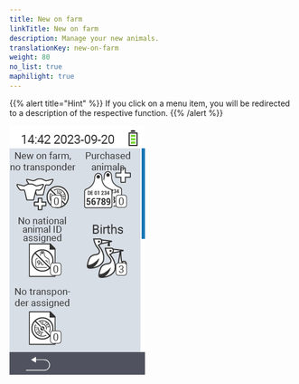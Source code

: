 ```yaml
---
title: New on farm
linkTitle: New on farm
description: Manage your new animals.
translationKey: new-on-farm
weight: 80
no_list: true
maphilight: true
---
```

{{% alert title="Hint" %}}
If you click on a menu item, you will be redirected to a description of the respective function.
{{% /alert %}}

<img src="images/newonfarm.png" alt="VitalControl New on farm" title="New on farm" usemap="#workmap" class="maphilight">

<map name="workmap">
  <area shape="rect" coords="0,40,116,160" alt="New on farm, no transponder" title="Here you assign a transponder to new animals without a transponder&#10;Mouse klick: open documentation" href="/en/docs/new-on-farm/new-no-transponder/">
  <area shape="rect" coords="0,160,116,280" alt="No national animal ID assigned" title="Here you can view all animals that have not yet been assigned an national animal ID and assign an national animal ID&#10;Mouse klick: open documentation" href="/en/docs/new-on-farm/no-national-animal-id-assigned/">
  <area shape="rect" coords="0,280,116,400" alt="No transponder assigned" title="Here you can view all animals that have not yet been assigned a transponder and assign a transponder to them&#10;Mouse klick: open documentation" href="/en/docs/new-on-farm/no-transponder-assigned/">

  <area shape="rect" coords="116,40,232,160" alt="Purchased animals" title="Here you can view your current purchases and export the data&#10;Mouse klick: open documentation" href="/en/docs/new-on-farm/purchased-animals/">
  <area shape="rect" coords="116,160,232,280" alt="Births" title="Here you can see your births and create an export file&#10;Mouse klick: open documentation" href="/en/docs/new-on-farm/births/">
</map>
